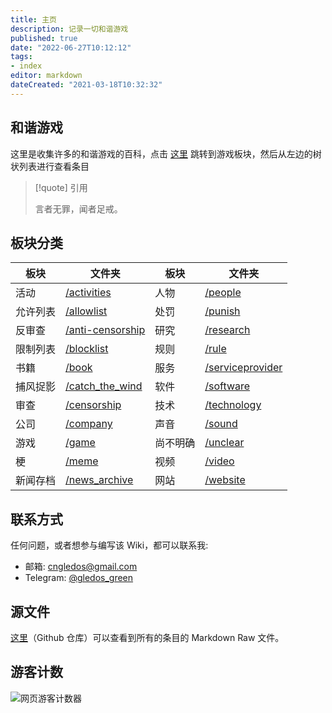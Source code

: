```yaml
---
title: 主页
description: 记录一切和谐游戏
published: true
date: "2022-06-27T10:12:12"
tags:
- index
editor: markdown
dateCreated: "2021-03-18T10:32:32"
---
```


## 和谐游戏

这里是收集许多的和谐游戏的百科，点击 [这里][/game] 跳转到游戏板块，然后从左边的树状列表进行查看条目

<!--
如果需要搜索，可以进入 Github 仓库进行搜索，因为 Mkdocs 内建的搜索功能不适合过大的文档，所以 Mkdocs 搜索功能已关闭。
-->

> [!quote] 引用
>
> 言者无罪，闻者足戒。

## 板块分类

| 板块     | 文件夹                  | 板块     | 文件夹               |
| -------- | ----------------------- | -------- | -------------------- |
| 活动     | [/activities][]         | 人物     | [/people][]          |
| 允许列表 | [/allowlist][]          | 处罚     | [/punish][]          |
| 反审查   | [/anti-censorship][/ac] | 研究     | [/research][]        |
| 限制列表 | [/blocklist][]          | 规则     | [/rule][]            |
| 书籍     | [/book][]               | 服务     | [/serviceprovider][] |
| 捕风捉影 | [/catch_the_wind][]     | 软件     | [/software][]        |
| 审查     | [/censorship][]         | 技术     | [/technology][]      |
| 公司     | [/company][]            | 声音     | [/sound][]           |
| 游戏     | [/game][]               | 尚不明确 | [/unclear][]         |
| 梗       | [/meme][]               | 视频     | [/video][]           |
| 新闻存档 | [/news_archive][]       | 网站     | [/website][]         |

[/activities]: /activities/index.md
[/allowlist]: /allowlist/index.md
[/ac]: /anti-censorship/index.md
[/blocklist]: /blocklist/index.md
[/book]: /book/index.md
[/catch_the_wind]: /catch_the_wind/index.md
[/censorship]: /censorship/index.md
[/company]: /company/index.md
[/game]: /game/index.md
[/meme]: /meme/index.md
[/news_archive]: /news_archive/index.md
[/people]: /people/index.md
[/punish]: /punish/index.md
[/research]: /research/index.md
[/rule]: /rule/index.md
[/serviceprovider]: /serviceprovider/index.md
[/software]: /software/index.md
[/technology]: /technology/index.md
[/sound]: /sound/index.md
[/unclear]: /unclear/index.md
[/video]: /video/index.md
[/website]: /website/index.md

## 联系方式

任何问题，或者想参与编写该 Wiki，都可以联系我:

+   邮箱: cngledos@gmail.com
+   Telegram: [@gledos_green](https://t.me/gledos_green)

## 源文件

[这里](https://github.com/gledos/ggame)（Github 仓库）可以查看到所有的条目的 Markdown Raw 文件。

## 游客计数

![网页游客计数器](https://count.getloli.com/get/@:ggame)

<!--

## 此 Wiki 的技术问题

由于对 mkdocs 不过熟悉，所以有一些条目会有问题，比如:

+ PDF 文件似乎不被 mkdocs 支持，无法被输出到 GitHub pages
+ TLS 已失效，正在修复

-->
